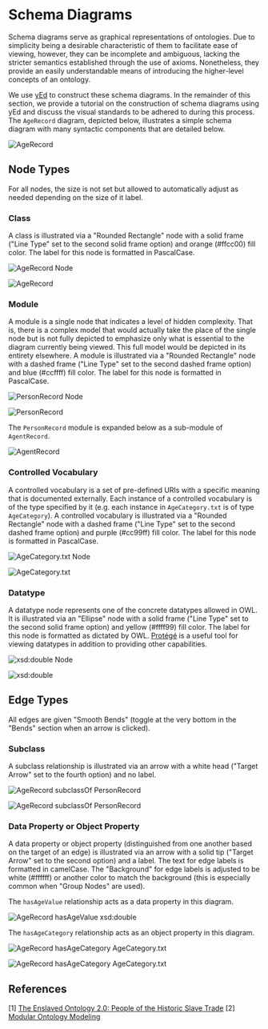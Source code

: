 # Schema Diagrams

Schema diagrams serve as graphical representations of ontologies. Due to simplicity being a desirable characteristic of them to facilitate ease of viewing, however, they can be incomplete and ambiguous, lacking the stricter semantics established through the use of axioms. Nonetheless, they provide an easily understandable means of introducing the higher-level concepts of an ontology.

We use [yEd](https://www.yworks.com/products/yed) to construct these schema diagrams. In the remainder of this section, we provide a tutorial on the construction of schema diagrams using yEd and discuss the visual standards to be adhered to during this process. The `AgeRecord` diagram, depicted below, illustrates a simple schema diagram with many syntactic components that are detailed below.

![AgeRecord](../../pngs/AgeRecord.png)

## Node Types

For all nodes, the size is not set but allowed to automatically adjust as needed depending on the size of it label.

### Class

A class is illustrated via a "Rounded Rectangle" node with a solid frame ("Line Type" set to the second solid frame option) and orange (#ffcc00) fill color. The label for this node is formatted in PascalCase.

![AgeRecord Node](../../pngs/AgeRecordNode.png)

![AgeRecord](../../gifs/AgeRecord.gif)

### Module

A module is a single node that indicates a level of hidden complexity. That is, there is a complex model that would actually take the place of the single node but is not fully depicted to emphasize only what is essential to the diagram currently being viewed. This full model would be depicted in its entirety elsewhere. A module is illustrated via a "Rounded Rectangle" node with a dashed frame ("Line Type" set to the second dashed frame option) and blue (#ccffff) fill color. The label for this node is formatted in PascalCase.

![PersonRecord Node](../../pngs/PersonRecordNode.png)

![PersonRecord](../../gifs/PersonRecord.gif)

The `PersonRecord` module is expanded below as a sub-module of `AgentRecord`.

![AgentRecord](schema-diagrams/AgentRecord.png)

### Controlled Vocabulary

A controlled vocabulary is a set of pre-defined URIs with a specific meaning that is documented externally. Each instance of a controlled vocabulary is of the type specified by it (e.g. each instance in `AgeCategory.txt` is of type `AgeCategory`). A controlled vocabulary is illustrated via a "Rounded Rectangle" node with a dashed frame ("Line Type" set to the second dashed frame option) and purple (#cc99ff) fill color. The label for this node is formatted in PascalCase.

![AgeCategory.txt Node](../../pngs/AgeCategoryNode.png)

![AgeCategory.txt](../../gifs/AgeCategory.gif)

### Datatype

A datatype node represents one of the concrete datatypes allowed in OWL. It is illustrated via an "Ellipse" node with a solid frame ("Line Type" set to the second solid frame option) and yellow (#ffff99) fill color. The label for this node is formatted as dictated by OWL. [Protégé](https://protege.stanford.edu) is a useful tool for viewing datatypes in addition to providing other capabilities.

![xsd:double Node](../../pngs/xsddoubleNode.png)

![xsd:double](../../gifs/xsddouble.gif)

## Edge Types

All edges are given "Smooth Bends" (toggle at the very bottom in the "Bends" section when an arrow is clicked).

### Subclass

A subclass relationship is illustrated via an arrow with a white head ("Target Arrow" set to the fourth option) and no label.

![AgeRecord subclassOf PersonRecord](../../pngs/AgeRecord-subclass-PersonRecord.png)

![AgeRecord subclassOf PersonRecord](../../gifs/subclass.gif)

### Data Property or Object Property

A data property or object property (distinguished from one another based on the target of an edge) is illustrated via an arrow with a solid tip ("Target Arrow" set to the second option) and a label. The text for edge labels is formatted in camelCase. The "Background" for edge labels is adjusted to be white (#ffffff) or another color to match the background (this is especially common when "Group Nodes" are used).

The `hasAgeValue` relationship acts as a data property in this diagram.

![AgeRecord hasAgeValue xsd:double](../../pngs/AgeRecord-hasAgeValue-xsddouble.png)

The `hasAgeCategory` relationship acts as an object property in this diagram.

![AgeRecord hasAgeCategory AgeCategory.txt](../../pngs/AgeRecord-hasAgeCategory-AgeCategory.png)

![AgeRecord hasAgeCategory AgeCategory.txt](../../gifs/objectproperty.gif)

## References

[1] [The Enslaved Ontology 2.0: People of the Historic Slave Trade](https://docs.enslaved.org/ontology/v2/Enslaved_Documentation_V2_0-2.pdf)
[2] [Modular Ontology Modeling](https://www.semantic-web-journal.net/system/files/swj2806.pdf)